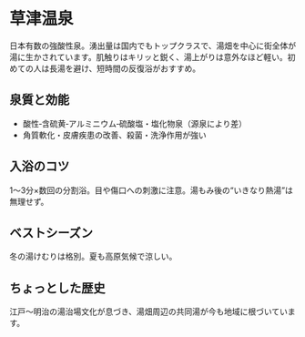 # 草津温泉

日本有数の強酸性泉。湧出量は国内でもトップクラスで、湯畑を中心に街全体が湯に生かされています。肌触りはキリッと鋭く、湯上がりは意外なほど軽い。初めての人は長湯を避け、短時間の反復浴がおすすめ。

## 泉質と効能
- 酸性‐含硫黄‐アルミニウム‐硫酸塩・塩化物泉（源泉により差）
- 角質軟化・皮膚疾患の改善、殺菌・洗浄作用が強い

## 入浴のコツ
1〜3分×数回の分割浴。目や傷口への刺激に注意。湯もみ後の“いきなり熱湯”は無理せず。

## ベストシーズン
冬の湯けむりは格別。夏も高原気候で涼しい。

## ちょっとした歴史
江戸〜明治の湯治場文化が息づき、湯畑周辺の共同湯が今も地域に根づいています。
